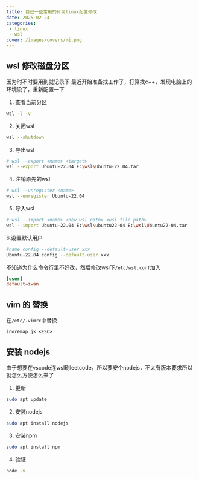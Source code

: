 ```yaml
---
title: 自己一些常用的有关linux配置修改
date: 2025-02-24
categories:
 - linux
 - wsl
cover: /images/covers/mi.png
---
```



<!--  -->

## wsl 修改磁盘分区

因为时不时要用到就记录下
最近开始准备找工作了，打算找c++，发现电脑上的环境没了，重新配置一下

1. 查看当前分区
```bash
wsl -l -v
```
2. 关闭wsl
```bash
wsl --shutdown
```
3. 导出wsl
```bash
# wsl --export <name> <target>
wsl --export Ubuntu-22.04 E:\wsl\Ubuntu-22.04.tar
```

4. 注销原先的wsl
```bash
# wsl --unregister <name>
wsl --unregister Ubuntu-22.04
```

5. 导入wsl
```bash
# wsl --import <name> <new wsl path> <wsl file path>
wsl --import Ubuntu-22.04 E:\wsl\ubuntu22-04 E:\wsl\Ubuntu22-04.tar
```

6.设置默认用户

```bash
#name config --default-user xxx
Ubuntu-22.04 config --default-user xxx
```
不知道为什么命令行里不好改，然后修改wsl下```/etc/wsl.conf```加入

```conf
[user]
default=iwan
```
## vim 的 <j><k> <esc>替换

在```/etc/.vimrc```中替换

```.vimrc
inoremap jk <ESC>
```
## 安装 nodejs

由于想要在vscode连wsl刷leetcode，所以要安个nodejs，不太有版本要求所以就怎么方便怎么来了
1. 更新 
```bash
sudo apt update
```

2. 安装nodejs

```bash
sudo apt install nodejs
```
3. 安装npm
```bash
sudo apt install npm
```
4. 验证
```bash
node -v
```

